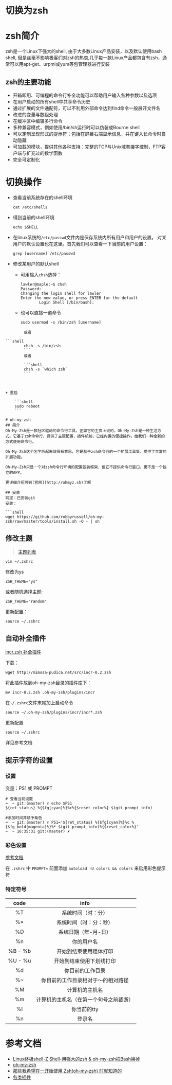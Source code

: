 # 切换为zsh

# zsh简介
zsh是一个Linux下强大的shell, 由于大多数Linux产品安装，以及默认使用bash shell, 但是丝毫不影响极客们对zsh的热衷,几乎每一款Linux产品都包含有zsh，通常可以用apt-get、urpmi或yum等包管理器进行安装

## zsh的主要功能

+ 开箱即用、可编程的命令行补全功能可以帮助用户输入各种参数以及选项
+ 在用户启动的所有shell中共享命令历史
+ 通过扩展的文件通配符，可以不利用外部命令达到find命令一般展开文件名
+ 改进的变量与数组处理
+ 在缓冲区中编辑多行命令
+ 多种兼容模式，例如使用/bin/sh运行时可以伪装成Bourne shell
+ 可以定制呈现形式的提示符；包括在屏幕右端显示信息，并在键入长命令时自动隐藏
+ 可加载的模块，提供其他各种支持：完整的TCP与Unix域套接字控制，FTP客户端与扩充过的数学函数
+ 完全可定制化

# 切换操作
+  查看当前系统存在的shell环境

    ```shell
    cat /etc/shells
    ```
+ 得到当前的shell环境

    ```shell
    echo $SHELL
    ```
+ 在linux系统的`/etc/passwd`文件内是保存系统内所有用户和用户的设置。
  对某用户的默认设置也在这里。首先我们可以查看一下当前的用户设置：

  ```shell
  grep [username] /etc/passwd
  ```

+ 修改某用户的默认shell
    + 可用输入`chsh`选择：
		```shell
      lawler@maple:~$ chsh
      Password: 
		Changing the login shell for lawler
		Enter the new value, or press ENTER for the default
				Login Shell [/bin/bash]: 
		```

    + 也可以直接一道命令

        ```shell
		sudo usermod -s /bin/zsh [username]
```
        或者
		
```shell
        chsh -s /bin/zsh
        ```
        或者
        
        ```shell
        chsh -s `which zsh`
        ```



+ 重启

    ```shell
    sudo reboot
    ```

# oh-my-zsh
## 简介
Oh-My-Zsh是一款社区驱动的命令行工具，正如它的主页上说的，Oh-My-Zsh是一种生活方式。它基于zsh命令行，提供了主题配置，插件机制，已经内置的便捷操作。给我们一种全新的方式使用命令行。

Oh-My-Zsh这个名字听起来就很有意思，它是基于zsh命令行的一个扩展工具集，提供了丰富的扩展功能。

Oh-My-Zsh只是一个对zsh命令行环境的配置包装框架，但它不提供命令行窗口，更不是一个独立的APP。

更详细介绍可到[官网](http://ohmyz.sh)了解

## 安装
前提：已安装git
安装：

```shell
wget https://github.com/robbyrussell/oh-my-zsh/raw/master/tools/install.sh -O - | sh
```

## 修改主题

>   [主题列表]((https://github.com/robbyrussell/oh-my-zsh/wiki/themes))

```shell
vim ~/.zshrc
```
修改为ys

```shell
ZSH_THEME="ys"
```

或者随机选择主题:

```shell
ZSH_THEME="random"
```

更新配置：
        
```shell
source ~/.zshrc
```

## 自动补全插件
[incr.zsh 补全插件](http://mimosa-pudica.net/zsh-incremental.html)

下载：

```shell
wget http://mimosa-pudica.net/src/incr-0.2.zsh
```
将此插件放到oh-my-zsh目录的插件库下：

```shell
mv incr-0.2.zsh .oh-my-zsh/plugins/incr
```
在`~/.zshrc`文件末尾加上启动命令

```shell
source ~/.oh-my-zsh/plugins/incr/incr*.zsh
```
更新配置

```shell
source ~/.zshrc
```

详见参考文档

## 提示字符的设置
### 设置
变量：PS1 或 PROMPT

```shell
# 查看当前设置
➜  ~ git:(master) ✗ echo $PS1
${ret_status} %{$fg[cyan]%}%c%{$reset_color%} $(git_prompt_info)

#添加时间并赋予紫色
➜  ~ git:(master) ✗ PS1='${ret_status} %{$fg[cyan]%}%c %{$fg_bold[magenta]%}%* $(git_prompt_info)%{$reset_color%}'
➜  ~ 16:35:31 git:(master) ✗ 
```

### 彩色设置
[参考文档](https://wiki.archlinux.org/index.php/Zsh_%28%E7%AE%80%E4%BD%93%E4%B8%AD%E6%96%87%29#.E5.BD.A9.E8.89.B2)

在 `.zshrc` 中 `PROMPT=` 前面添加 `autoload -U colors && colors` 来启用彩色提示符

### 特定符号

|code|info|
| :---:|:---:|
|%T|系统时间（时：分）|
|%*|系统时间（时：分：秒）|
| %D| 系统日期（年-月-日）|
| %n| 你的用户名|
| %B - %b | 开始到结束使用粗体打印|
| %U - %u | 开始到结束使用下划线打印|
| %d | 你目前的工作目录|
| %~ | 你目前的工作目录相对于～的相对路径|
| %M |计算机的主机名|
| %m | 计算机的主机名（在第一个句号之前截断）|
| %l | 你当前的tty|
|%n |登录名|

# 参考文档

+ [Linux终极shell-Z Shell-用强大的zsh & oh-my-zsh把Bash换掉](https://github.com/gatieme/AderXCoding/tree/master/system/tools/zsh)
+ [oh-my-zsh](https://www.jianshu.com/p/d194d29e488c?open_source=weibo_search)
+ [那些我希望在一开始使用 Zsh(oh-my-zsh) 时就知道的](https://segmentfault.com/a/1190000002658335)
+ [各类插件](https://github.com/robbyrussell/oh-my-zsh/wiki/Plugins-Overview#fs-jumping)




